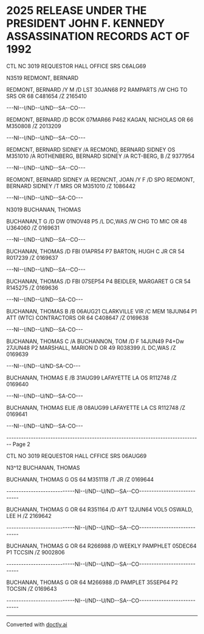 # 2025 RELEASE UNDER THE PRESIDENT JOHN F. KENNEDY ASSASSINATION RECORDS ACT OF 1992

CTL NC 3019 REQUESTOR HALL OFFICE SRS C6ALG69

N3519 REDMONT, BERNARD

REDMONT, BERNARD
/Y M /D LST 30JAN68 P2 RAMPARTS /W CHG TO SRS OR 68 C481654
/Z 2165410

---NI--I/ND--U/ND--SA--CO---

REDMONT, BERNARD
/D BCOK 07MAR66 P462 KAGAN, NICHOLAS OR 66 M350808
/Z 2013209

---NI--I/ND--U/ND--SA--CO---

REDMCNT, BERNARD SIDNEY
/A RECMOND, BERNARD SIDNEY OS M351010
/A ROTHENBERG, BERNARD SIDNEY
/A RCT-BERG, B
/Z 9377954

---NI--I/ND--U/ND--SA--CO---

REOMONT, BERNARD SIDNEY
/A REDNCNT, JOAN /Y F /D SPO REDMONT, BERNARD SIDNEY /T MRS OR M351010
/Z 1086442

---NI--I/ND--U/ND--SA-CO---

N3019 BUCHANAN, THOMAS

BUCHANAN,T G
/D DW 01NOV48 P5 /L DC,WAS /W CHG TO MIC OR 48 U364060
/Z 0169631

---NI--I/ND--U/ND--SA--CO---

BUCHANAN, THOMAS
/D FBI 01APR54 P7 BARTON, HUGH C JR CR 54 R017239
/Z 0169637

---NI--I/ND--U/ND--SA--CO---

BUCHANAN, THOMAS
/D FBI 07SEP54 P4 BEIDLER, MARGARET G CR 54 R145275
/Z 0169636

---NI--I/ND--U/ND--SA-CO---

BUCHANAN, THOMAS B
/B 06AUG21 CLARKVILLE VIR /C MEM 18JUN64 P1 ATT (WTC) CONTRACTORS OR 64 C408647
/Z 0169638

---NI--I/ND--U/ND--SA-CO---

BUCHANAN, THOMAS C
/A BUCHANNON, TOM /D F 14JUN49 P4+Dw 27JUN48 P2 MARSHALL, MARION D OR 49 R038399
/L DC,WAS
/Z 0169639

---NI--I/ND--U/ND-SA-CO---

BUCHANAN, THOMAS E
/B 31AUG99 LAFAYETTE LA OS R112748
/Z 0169640

---NI--I/ND--U/ND--SA-CO---

BUCHANAN, THOMAS ELIE
/B 08AUG99 LAFAYETTE LA CS R112748
/Z 0169641

---NI--I/ND--U/ND--SA-CO---


-------------------------------------------------------------------------------- Page 2

CTL NO 3019 REQUESTOR HALL CFFICE SRS 06AUG69

N3^12 BUCHANAN, THOMAS

BUCHANAN, THOMAS G OS 64 M351118
/T JR
/Z 0169644

----------------------------NI--I/ND--U/ND--SA--CO----------------------------

BUCHANAN, THOMAS G OR 64 R351164
/D AYT 12JUN64 VOL5 OSWALD, LEE H
/Z 2169642

----------------------------NI--I/ND--U/ND--SA--CO----------------------------

BUCHANAN, THOMAS G OR 64 R266988
/D WEEKLY PAMPHLET 05DEC64 P1 TCCSIN
/Z 9002806

----------------------------NI--I/ND--U/ND--SA--CO----------------------------

BUCHANAN, THOMAS G OR 64 M266988
/D PAMPLET 35SEP64 P2 TOCSIN
/Z 0169643

----------------------------NI--I/ND--U/ND--SA--CO----------------------------


---
Converted with [doctly.ai](https://doctly.ai)